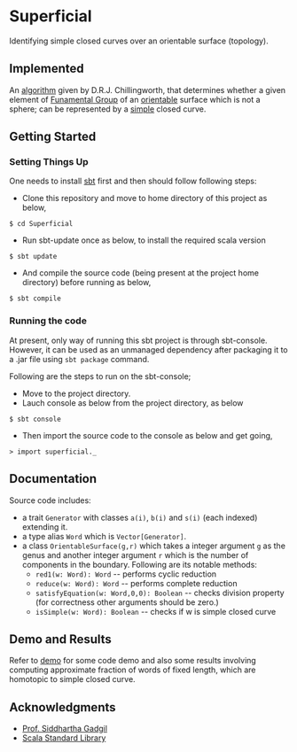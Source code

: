 # Superficial

Identifying simple closed curves over an orientable surface (topology).

## Implemented

An [algorithm](Reference.pdf) given by D.R.J. Chillingworth, that determines whether a given element of [Funamental Group](https://en.wikipedia.org/wiki/Fundamental_group) of an [orientable](https://en.wikipedia.org/wiki/Orientability) surface which is not a sphere; can be represented by a [simple](http://www.mathwords.com/s/simple_closed_curve.htm) closed curve.


## Getting Started

### Setting Things Up
One needs to install [sbt](http://www.scala-sbt.org/release/docs/Setup.html) first and then should follow following steps:
* Clone this repository and move to home directory of this project as below,
```
$ cd Superficial
```
* Run sbt-update once as below, to install the required scala version
```
$ sbt update
```
* And compile the source code (being present at the project home directory) before running as below,
```
$ sbt compile
```

### Running the code
At present, only way of running this sbt project is through sbt-console. However, it can be used as an unmanaged dependency after packaging it to a .jar file using ```sbt package``` command.

Following are the steps to run on the sbt-console;
* Move to the project directory.
* Lauch console as below from the project directory, as below
```
$ sbt console
```
* Then import the source code to the console as below and get going,
```
> import superficial._
```

## Documentation
Source code includes:
* a trait ```Generator``` with classes ```a(i)```, ```b(i)``` and ```s(i)``` (each indexed) extending it.
* a type alias ```Word``` which is ```Vector[Generator]```.
* a class ```OrientableSurface(g,r)``` which takes a integer argument ```g``` as the genus and another integer argument ```r``` which is the number of components in the boundary. Following are its notable methods:
     * ```red1(w: Word): Word``` -- performs cyclic reduction
     * ```reduce(w: Word): Word``` -- performs complete reduction
     * ```satisfyEquation(w: Word,0,0): Boolean``` -- checks division property (for correctness other arguments should be zero.)
     * ```isSimple(w: Word): Boolean``` -- checks if w is simple closed curve

## Demo and Results
Refer to [demo](superficial.ipynb) for some code demo and also some results involving computing approximate fraction of words of fixed length, which are homotopic to simple closed curve.

## Acknowledgments
* [Prof. Siddhartha Gadgil](https://github.com/siddhartha-gadgil)
* [Scala Standard Library](http://www.scala-lang.org/api/2.12.0/index.html)
